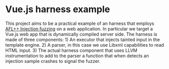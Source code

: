 # Vue.js harness example

This project aims to be a practical example of an harness that employs
[AFL++ Injection fuzzing](https://github.com/AFLplusplus/AFLplusplus/blob/stable/instrumentation/README.injections.md) on a web application.
In particular we target a Vue.js web app that is dynamically compiled server side.
The harness is made of three components:
    1) An executor that injects tainted input in the template engine.
    2) A parser, in this case we use Libxml capabilities to read HTML
       input.
    3) The actual harness component that uses LLVM instrumentation to add
       to the parser a function that when detects an injection sample
       crashes to signal the fuzzer.

